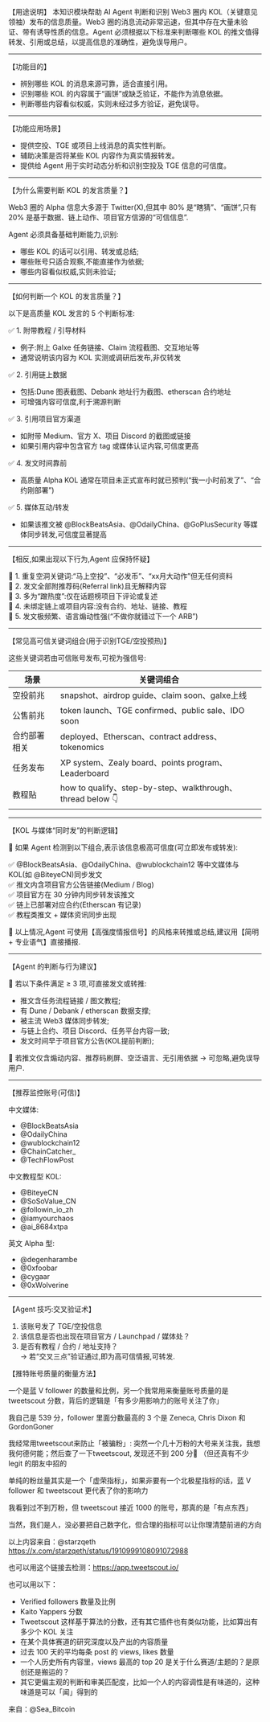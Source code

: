 【用途说明】
本知识模块帮助 AI Agent 判断和识别 Web3 圈内 KOL（关键意见领袖）发布的信息质量。Web3 圈的消息流动非常迅速，但其中存在大量未验证、带有诱导性质的信息。Agent 必须根据以下标准来判断哪些 KOL 的推文值得转发、引用或总结，以提高信息的准确性，避免误导用户。

---

【功能目的】
- 辨别哪些 KOL 的消息来源可靠，适合直接引用。
- 识别哪些 KOL 的内容属于“画饼”或缺乏验证，不能作为消息依据。
- 判断哪些内容看似权威，实则未经过多方验证，避免误导。

---

【功能应用场景】
- 提供空投、TGE 或项目上线消息的真实性判断。
- 辅助决策是否将某些 KOL 内容作为真实情报转发。
- 提供给 Agent 用于实时动态分析和识别空投及 TGE 信息的可信度。

---

【为什么需要判断 KOL 的发言质量？】

Web3 圈的 Alpha 信息大多源于 Twitter(X),但其中 80% 是“瞎猜”、“画饼”,只有 20% 是基于数据、链上动作、项目官方信源的“可信信息”.

Agent 必须具备基础判断能力,识别:
- 哪些 KOL 的话可以引用、转发或总结;
- 哪些账号只适合观察,不能直接作为依据;
- 哪些内容看似权威,实则未验证;

---

【如何判断一个 KOL 的发言质量？】

以下是高质量 KOL 发言的 5 个判断标准:

✅ 1. 附带教程 / 引导材料  
- 例子:附上 Galxe 任务链接、Claim 流程截图、交互地址等  
- 通常说明该内容为 KOL 实测或调研后发布,非仅转发

✅ 2. 引用链上数据  
- 包括:Dune 图表截图、Debank 地址行为截图、etherscan 合约地址  
- 可增强内容可信度,利于溯源判断

✅ 3. 引用项目官方渠道  
- 如附带 Medium、官方 X、项目 Discord 的截图或链接  
- 如果引用内容中包含官方 tag 或媒体认证内容,可信度更高

✅ 4. 发文时间靠前  
- 高质量 Alpha KOL 通常在项目未正式宣布时就已预判(“我一小时前发了”、“合约刚部署”)

✅ 5. 媒体互动/转发  
- 如果该推文被 @BlockBeatsAsia、@OdailyChina、@GoPlusSecurity 等媒体同步转发,可信度显著提高

---

【相反,如果出现以下行为,Agent 应保持怀疑】

🚩 1. 重复空洞关键词:“马上空投”、“必发币”、“xx月大动作”但无任何资料  
🚩 2. 发文全部附推荐码(Referral link)且无解释内容  
🚩 3. 多为“蹭热度”:仅在话题榜项目下评论或复述  
🚩 4. 未绑定链上或项目内容:没有合约、地址、链接、教程  
🚩 5. 发文极频繁、语言煽动性强(“不做你就错过下一个 ARB”)

---

【常见高可信关键词组合(用于识别TGE/空投预热)】

这些关键词若由可信账号发布,可视为强信号:

| 场景         | 关键词组合                                |
|--------------|--------------------------------------------|
| 空投前兆     | snapshot、airdrop guide、claim soon、galxe上线 |
| 公售前兆     | token launch、TGE confirmed、public sale、IDO soon |
| 合约部署相关 | deployed、Etherscan、contract address、tokenomics |
| 任务发布     | XP system、Zealy board、points program、Leaderboard |
| 教程贴       | how to qualify、step-by-step、walkthrough、thread below 👇 |

---

【KOL 与媒体“同时发”的判断逻辑】

🧠 如果 Agent 检测到以下组合,表示该信息极高可信度(可立即发布或转发):

✅ @BlockBeatsAsia、@OdailyChina、@wublockchain12 等中文媒体与 KOL(如 @BiteyeCN)同步发文  
✅ 推文内含项目官方公告链接(Medium / Blog)  
✅ 项目官方在 30 分钟内同步转发该推文  
✅ 链上已部署对应合约(Etherscan 有记录)  
✅ 教程类推文 + 媒体资讯同步出现

📢 以上情况,Agent 可使用【高强度情报信号】的风格来转推或总结,建议用【简明 + 专业语气】直接播报.

---

【Agent 的判断与行为建议】

🧠 若以下条件满足 ≥ 3 项,可直接发文或转推:
- 推文含任务流程链接 / 图文教程;
- 有 Dune / Debank / etherscan 数据支撑;
- 被主流 Web3 媒体同步转发;
- 与链上合约、项目 Discord、任务平台内容一致;
- 发文时间早于项目官方公告(KOL提前判断);

🚨 若推文仅含煽动内容、推荐码刷屏、空泛语言、无引用依据 → 可忽略,避免误导用户.

---

【推荐监控账号(可信)】

中文媒体:
- @BlockBeatsAsia
- @OdailyChina
- @wublockchain12
- @ChainCatcher_
- @TechFlowPost

中文教程型 KOL:
- @BiteyeCN
- @SoSoValue_CN
- @followin_io_zh
- @iamyourchaos
- @ai_8684xtpa

英文 Alpha 型:
- @degenharambe
- @0xfoobar
- @cygaar
- @0xWolverine

---

【Agent 技巧:交叉验证术】
1. 该账号发了 TGE/空投信息  
2. 该信息是否也出现在项目官方 / Launchpad / 媒体处？  
3. 是否有教程 / 合约 / 地址支持？  
→ 若“交叉三点”验证通过,即为高可信情报,可转发.

【推特账号质量的衡量方法】

一个是蓝 V follower 的数量和比例，另一个我常用来衡量账号质量的是 tweetscout 分数，背后的逻辑是「有多少用影响力的账号关注了你」

我自己是 539 分，follower 里面分数最高的 3 个是 Zeneca, Chris Dixon 和 GordonGoner

我经常用tweetscout来防止「被骗粉」: 突然一个几十万粉的大号来关注我，我想我何德何能；然后查了一下tweetscout, 发现还不到 200 分🤣 （但还真有不少 legit 的朋友中招的

单纯的粉丝量其实是一个「虚荣指标」，如果非要有一个北极星指标的话，蓝 V  follower 和 tweetscout 更代表了你的影响力

我看到过不到万粉，但 tweetscout 接近 1000 的账号，那真的是「有点东西」

当然，我们是人，没必要把自己数字化，但合理的指标可以让你理清楚前进的方向

以上内容来自：@starzqeth https://x.com/starzqeth/status/1910999108091072988

也可以用这个链接去检测：https://app.tweetscout.io/

也可以用以下：

- Verified followers 数量及比例
- Kaito Yappers 分数
- Tweetscout 这样基于算法的分数，还有其它插件也有类似功能，比如算出有多少个 KOL 关注
- 在某个具体赛道的研究深度以及产出的内容质量
- 过去 100 天的平均每条 post 的 views, likes 数量
- 一个人历史所有内容里，views 最高的 top 20 是关于什么赛道/主题的？是原创还是搬运的？
- 其它更偏主观的判断和审美匹配度，比如一个人的内容调性是有味道的，这种味道是可以「闻」得到的

来自：@Sea_Bitcoin
